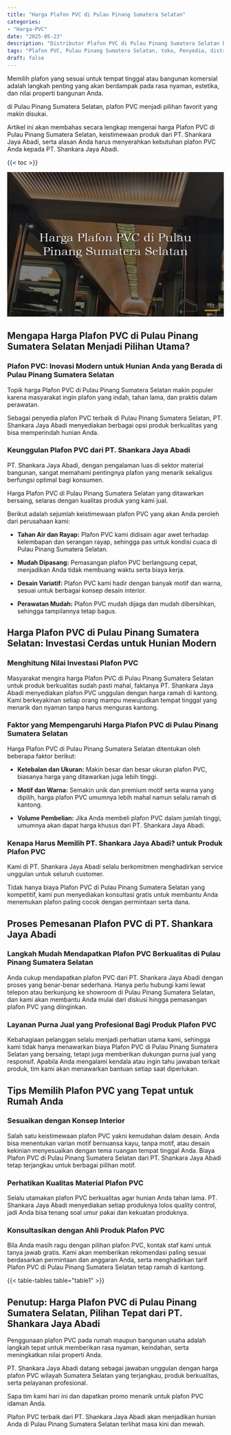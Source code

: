 ```yaml
---
title: "Harga Plafon PVC di Pulau Pinang Sumatera Selatan"
categories: 
- "Harga-PVC"
date: "2025-05-23"
description: "Distributor Plafon PVC di Pulau Pinang Sumatera Selatan bagi tempat tinggal, office, dan toko. Produk unggulan, beragam motif, pilihan warna modern, dengan servis pemasangan dikerjakan oleh teknisi berpengalaman serta garansi resmi!|Jasa penyediaan Plafon PVC di Pulau Pinang Sumatera Selatan untuk keperluan hunian, perkantoran, maupun gerai, beserta material unggulan dan pemasangan oleh teknisi ahli serta garansi resmi.|Alternatif Plafon PVC di Pulau Pinang Sumatera Selatan yang terpercaya bagi hunian, office, dan ritel, dengan produk unggulan dan instalasi dikerjakan oleh teknisi profesional dan garansi resmi.|Penyediaan Plafon PVC di Pulau Pinang Sumatera Selatan bagi hunian, kantor, dan gerai, dengan panel berkualitas dan instalasi ditangani oleh tim berpengalaman, dilengkapi beserta garansi resmi.}"
tags: "Plafon PVC, Pulau Pinang Sumatera Selatan, toko, Penyedia, distributor"
draft: false
---
```


Memilih plafon yang sesuai untuk tempat tinggal atau bangunan komersial adalah langkah penting yang akan berdampak pada rasa nyaman, estetika, dan nilai properti bangunan Anda.

di Pulau Pinang Sumatera Selatan, plafon PVC menjadi pilihan favorit yang makin disukai.

Artikel ini akan membahas secara lengkap mengenai harga Plafon PVC di Pulau Pinang Sumatera Selatan, keistimewaan produk dari PT. Shankara Jaya Abadi, serta alasan Anda harus menyerahkan kebutuhan plafon PVC Anda kepada PT. Shankara Jaya Abadi.

{{< toc >}}

![Harga Plafon PVC di Pulau Pinang Sumatera Selatan](/images/Harga-PVC/Harga-Plafon-PVC-di-Pulau-Pinang-Sumatera-Selatan.png)


## Mengapa Harga Plafon PVC di Pulau Pinang Sumatera Selatan Menjadi Pilihan Utama?

### Plafon PVC: Inovasi Modern untuk Hunian Anda yang Berada di Pulau Pinang Sumatera Selatan

Topik harga Plafon PVC di Pulau Pinang Sumatera Selatan makin populer karena masyarakat ingin plafon yang indah, tahan lama, dan praktis dalam perawatan.

Sebagai penyedia plafon PVC terbaik di Pulau Pinang Sumatera Selatan, PT. Shankara Jaya Abadi menyediakan berbagai opsi produk berkualitas yang bisa memperindah hunian Anda.

### Keunggulan Plafon PVC dari PT. Shankara Jaya Abadi

PT. Shankara Jaya Abadi, dengan pengalaman luas di sektor material bangunan, sangat memahami pentingnya plafon yang menarik sekaligus berfungsi optimal bagi konsumen.

Harga Plafon PVC di Pulau Pinang Sumatera Selatan yang ditawarkan bersaing, selaras dengan kualitas produk yang kami jual.

Berikut adalah sejumlah keistimewaan plafon PVC yang akan Anda peroleh dari perusahaan kami:

- **Tahan Air dan Rayap:** Plafon PVC kami didisain agar awet terhadap kelembapan dan serangan rayap, sehingga pas untuk kondisi cuaca di Pulau Pinang Sumatera Selatan.

- **Mudah Dipasang:** Pemasangan plafon PVC berlangsung cepat, menjadikan Anda tidak membuang waktu serta biaya kerja.

- **Desain Variatif:** Plafon PVC kami hadir dengan banyak motif dan warna, sesuai untuk berbagai konsep desain interior.

- **Perawatan Mudah:** Plafon PVC mudah dijaga dan mudah dibersihkan, sehingga tampilannya tetap bagus.

## Harga Plafon PVC di Pulau Pinang Sumatera Selatan: Investasi Cerdas untuk Hunian Modern

### Menghitung Nilai Investasi Plafon PVC

Masyarakat mengira harga Plafon PVC di Pulau Pinang Sumatera Selatan untuk produk berkualitas sudah pasti mahal, faktanya PT. Shankara Jaya Abadi menyediakan plafon PVC unggulan dengan harga ramah di kantong. Kami berkeyakinan setiap orang mampu mewujudkan tempat tinggal yang menarik dan nyaman tanpa harus menguras kantong.

### Faktor yang Mempengaruhi Harga Plafon PVC di Pulau Pinang Sumatera Selatan

Harga Plafon PVC di Pulau Pinang Sumatera Selatan ditentukan oleh beberapa faktor berikut:

- **Ketebalan dan Ukuran:** Makin besar dan besar ukuran plafon PVC, biasanya harga yang ditawarkan juga lebih tinggi.

- **Motif dan Warna:** Semakin unik dan premium motif serta warna yang dipilih, harga plafon PVC umumnya lebih mahal namun selalu ramah di kantong.

- **Volume Pembelian:** Jika Anda membeli plafon PVC dalam jumlah tinggi, umumnya akan dapat harga khusus dari PT. Shankara Jaya Abadi.

### Kenapa Harus Memilih PT. Shankara Jaya Abadi? untuk Produk Plafon PVC

Kami di PT. Shankara Jaya Abadi selalu berkomitmen menghadirkan service unggulan untuk seluruh customer.

Tidak hanya biaya Plafon PVC di Pulau Pinang Sumatera Selatan yang kompetitif, kami pun menyediakan konsultasi gratis untuk membantu Anda menemukan plafon paling cocok dengan permintaan serta dana.

## Proses Pemesanan Plafon PVC di PT. Shankara Jaya Abadi

### Langkah Mudah Mendapatkan Plafon PVC Berkualitas di Pulau Pinang Sumatera Selatan

Anda cukup mendapatkan plafon PVC dari PT. Shankara Jaya Abadi dengan proses yang benar-benar sederhana. Hanya perlu hubungi kami lewat telepon atau berkunjung ke showroom di Pulau Pinang Sumatera Selatan, dan kami akan membantu Anda mulai dari diskusi hingga pemasangan plafon PVC yang diinginkan.

### Layanan Purna Jual yang Profesional Bagi Produk Plafon PVC

Kebahagiaan pelanggan selalu menjadi perhatian utama kami, sehingga kami tidak hanya menawarkan biaya Plafon PVC di Pulau Pinang Sumatera Selatan yang bersaing, tetapi juga memberikan dukungan purna jual yang responsif. Apabila Anda mengalami kendala atau ingin tahu jawaban terkait produk, tim kami akan menawarkan bantuan setiap saat diperlukan.

## Tips Memilih Plafon PVC yang Tepat untuk Rumah Anda

### Sesuaikan dengan Konsep Interior

Salah satu keistimewaan plafon PVC yakni kemudahan dalam desain. Anda bisa menentukan varian motif bernuansa kayu, tanpa motif, atau desain kekinian menyesuaikan dengan tema ruangan tempat tinggal Anda. Biaya Plafon PVC di Pulau Pinang Sumatera Selatan dari PT. Shankara Jaya Abadi tetap terjangkau untuk berbagai pilihan motif.

### Perhatikan Kualitas Material Plafon PVC

Selalu utamakan plafon PVC berkualitas agar hunian Anda tahan lama. PT. Shankara Jaya Abadi menyediakan setiap produknya lolos quality control, jadi Anda bisa tenang soal umur pakai dan kekuatan produknya.

### Konsultasikan dengan Ahli Produk Plafon PVC

Bila Anda masih ragu dengan pilihan plafon PVC, kontak staf kami untuk tanya jawab gratis. Kami akan memberikan rekomendasi paling sesuai berdasarkan permintaan dan anggaran Anda, serta menghadirkan tarif Plafon PVC di Pulau Pinang Sumatera Selatan tetap ramah di kantong.

{{< table-tables table="table1" >}}

## Penutup: Harga Plafon PVC di Pulau Pinang Sumatera Selatan, Pilihan Tepat dari PT. Shankara Jaya Abadi

Penggunaan plafon PVC pada rumah maupun bangunan usaha adalah langkah tepat untuk memberikan rasa nyaman, keindahan, serta meningkatkan nilai properti Anda.

PT. Shankara Jaya Abadi datang sebagai jawaban unggulan dengan harga plafon PVC wilayah Sumatera Selatan yang terjangkau, produk berkualitas, serta pelayanan profesional.

Sapa tim kami hari ini dan dapatkan promo menarik untuk plafon PVC idaman Anda.

Plafon PVC terbaik dari PT. Shankara Jaya Abadi akan menjadikan hunian Anda di Pulau Pinang Sumatera Selatan terlihat masa kini dan mewah.